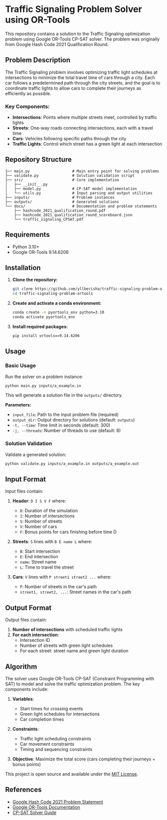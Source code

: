 # Traffic Signaling Problem Solver using OR-Tools

This repository contains a solution to the Traffic Signaling optimization problem using Google OR-Tools CP-SAT solver. The problem was originally from Google Hash Code 2021 Qualification Round.

## Problem Description

The Traffic Signaling problem involves optimizing traffic light schedules at intersections to minimize the total travel time of cars through a city. Each car follows a predetermined path through the city streets, and the goal is to coordinate traffic lights to allow cars to complete their journeys as efficiently as possible.

### Key Components:
- **Intersections**: Points where multiple streets meet, controlled by traffic lights
- **Streets**: One-way roads connecting intersections, each with a travel time
- **Cars**: Vehicles following specific paths through the city
- **Traffic Lights**: Control which street has a green light at each intersection

## Repository Structure

```
├── main.py                   # Main entry point for solving problems
├── validate.py               # Solution validation script
├── src/                      # Core implementation
│   ├── __init__.py
│   ├── model.py              # CP-SAT model implementation
│   └── utils.py              # Input parsing and output utilities
├── inputs/                   # Problem instances
├── outputs/                  # Generated solutions
└── docs/                     # Documentation and problem statements
    ├── hashcode_2021_qualification_round.pdf
    ├── hashcode_2021_qualification_round_scoreboard.json
    └── traffic_signaling_CPSAT.pdf
```

## Requirements

- Python 3.10+
- Google OR-Tools 9.14.6206

## Installation

1. **Clone the repository:**
   ```bash
   git clone https://github.com/yllberisha/traffic-signaling-problem-ortools.git
   cd traffic-signaling-problem-ortools
   ```

2. **Create and activate a conda environment:**
   ```bash
   conda create -n pyortools_env python=3.10
   conda activate pyortools_env
   ```

3. **Install required packages:**
   ```bash
   pip install ortools==9.14.6206
   ```

## Usage

### Basic Usage

Run the solver on a problem instance:

```bash
python main.py inputs/a_example.in
```

This will generate a solution file in the `outputs/` directory.

**Parameters:**
- `input_file`: Path to the input problem file (required)
- `output_dir`: Output directory for solutions (default: `outputs`)
- `-t, --time`: Time limit in seconds (default: 300)
- `-j, --threads`: Number of threads to use (default: 8)

### Solution Validation

Validate a generated solution:

```bash
python validate.py inputs/a_example.in outputs/a_example.out
```

## Input Format

Input files contain:
1. **Header**: `D I S V F` where:
   - `D`: Duration of the simulation
   - `I`: Number of intersections
   - `S`: Number of streets
   - `V`: Number of cars
   - `F`: Bonus points for cars finishing before time D

2. **Streets**: `S` lines with `B E name L` where:
   - `B`: Start intersection
   - `E`: End intersection
   - `name`: Street name
   - `L`: Time to travel the street

3. **Cars**: `V` lines with `P street1 street2 ...` where:
   - `P`: Number of streets in the car's path
   - `street1, street2, ...`: Street names in the car's path

## Output Format

Output files contain:
1. **Number of intersections** with scheduled traffic lights
2. **For each intersection**:
   - Intersection ID
   - Number of streets with green light schedules
   - For each street: street name and green light duration

## Algorithm

The solver uses Google OR-Tools CP-SAT (Constraint Programming with SAT) to model and solve the traffic optimization problem. The key components include:

1. **Variables**: 
   - Start times for crossing events
   - Green light schedules for intersections
   - Car completion times

2. **Constraints**:
   - Traffic light scheduling constraints
   - Car movement constraints
   - Timing and sequencing constraints

3. **Objective**: Maximize the total score (cars completing their journeys + bonus points)


This project is open source and available under the [MIT License](LICENSE).

## References

- [Google Hash Code 2021 Problem Statement](docs/hashcode_2021_qualification_round.pdf)
- [Google OR-Tools Documentation](https://developers.google.com/optimization)
- [CP-SAT Solver Guide](https://developers.google.com/optimization/cp/cp_solver)
